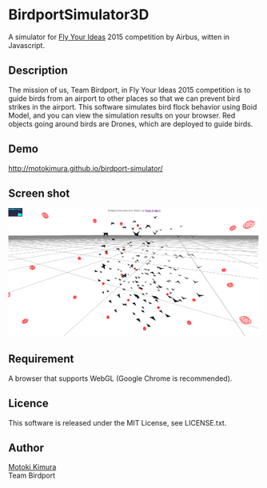 BirdportSimulator3D
====
A simulator for [Fly Your Ideas](https://www.airbus-fyi.com/) 2015 competition by Airbus, witten in Javascript.

## Description

The mission of us, Team Birdport, in Fly Your Ideas 2015 competition is 
to guide birds from an airport to other places so that we can prevent bird strikes in the airport. 
This software simulates bird flock behavior using Boid Model, and you can view the simulation results on your browser.
Red objects going around birds are Drones, which are deployed to guide birds. 

## Demo

http://motokimura.github.io/birdport-simulator/

## Screen shot

<img src="https://raw.githubusercontent.com/motokimura/BirdportSimulator3D/master/screen_capture.png" />

## Requirement

A browser that supports WebGL (Google Chrome is recommended).

## Licence

This software is released under the MIT License, see LICENSE.txt.

## Author

[Motoki Kimura](https://github.com/motokimura)<br />
Team Birdport
